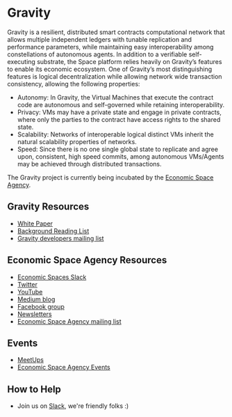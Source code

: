 # Gravity

Gravity is a resilient, distributed smart contracts computational network that allows multiple independent ledgers with tunable replication and performance parameters, while maintaining easy interoperability among constellations of autonomous agents. In addition to a verifiable self-executing substrate, the Space platform relies heavily on Gravity’s features to enable its economic ecosystem. One of Gravity’s most distinguishing features is logical decentralization while allowing network wide transaction consistency, allowing the following properties:
- Autonomy: In Gravity, the Virtual Machines that execute the contract code are autonomous and self-governed while retaining interoperability.
- Privacy: VMs may have a private state and engage in private contracts, where only the parties to the contract have access rights to the shared state.
- Scalability: Networks of interoperable logical distinct VMs inherit the natural scalability properties of networks.
- Speed: Since there is no one single global state to replicate and agree upon, consistent, high speed commits, among autonomous VMs/Agents may be achieved through distributed transactions.

The Gravity project is currently being incubated by the [Economic Space Agency](http://economicspace.agency).

## <a name="online">Gravity Resources</a>

* [White Paper](https://github.com/GravityNetwork/Gravity/wiki/Gravity-Whitepaper)
* [Background Reading List](https://github.com/GravityNetwork/Gravity/wiki/Reading-List)
* [Gravity developers mailing list](http://agoric.info/lists/?p=subscribe)

## <a name="online">Economic Space Agency Resources</a>

* [Economic Spaces Slack](http://slack.ecsa.io)
* [Twitter](https://twitter.com/ecsa_team)
* [YouTube](https://www.youtube.com/channel/UCUYSiFZWVcCnL0YMG7Qmvjg)
* [Medium blog](https://medium.com/@ecsa_team/)
* [Facebook group](https://www.facebook.com/economicspaceagency/)
* [Newsletters](http://newsletter.ecsa.io)
* [Economic Space Agency mailing list](http://mailing.ecsa.io/?p=subscribe&id=1)

## <a name="events">Events</a>

* [MeetUps](https://www.meetup.com/EconomyOS/)
* [Economic Space Agency Events](https://github.com/EconomicSpaceAgency/EconomicSpaceAgency/blob/master/events/README.md)

## <a name="hth">How to Help</a>
* Join us on [Slack](http://slack.ecsa.io), we're friendly folks :)
